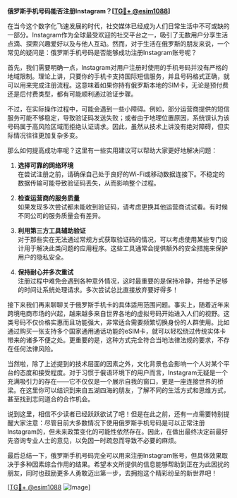 **俄罗斯手机号码能否注册Instagram？[[TG💪+ @esim1088](https://t.me/s/esim1088)]**

在当今这个数字化飞速发展的时代，社交媒体已经成为人们日常生活中不可或缺的一部分。Instagram作为全球最受欢迎的社交平台之一，吸引了无数用户分享生活点滴、探索兴趣爱好以及与他人互动。然而，对于生活在俄罗斯的朋友来说，一个常见的疑问是：俄罗斯手机号码是否能够成功注册Instagram账号呢？

首先，我们需要明确一点，Instagram对用户注册时使用的手机号码并没有严格的地域限制。理论上讲，只要你的手机卡支持国际短信服务，并且号码格式正确，就可以用来完成注册流程。这意味着如果你持有俄罗斯本地的SIM卡，无论是预付费还是后付费类型，都有可能顺利通过验证步骤。

不过，在实际操作过程中，可能会遇到一些小障碍。例如，部分运营商提供的短信服务可能不够稳定，导致验证码发送失败；或者由于地理位置原因，系统误认为该号码属于高风险区域而拒绝认证请求。因此，虽然从技术上讲没有绝对障碍，但实际情况往往更加复杂多变。

那么如何提高成功率呢？这里有一些实用建议可以帮助大家更好地解决问题：

1. **选择可靠的网络环境**  
   在尝试注册之前，请确保自己处于良好的Wi-Fi或移动数据连接下。不稳定的数据传输可能导致验证码丢失，从而影响整个过程。

2. **检查运营商的服务质量**  
   如果发现多次尝试都未能收到验证码，请考虑更换其他运营商试试看。有时候不同公司的服务质量会有差异。

3. **利用第三方工具辅助验证**  
   对于那些实在无法通过常规方式获取验证码的情况，可以考虑使用某些专门设计用于解决此类问题的应用程序。这些工具通常会提供额外的安全措施来保护用户的隐私安全。

4. **保持耐心并多次重试**  
   注册过程中难免会遇到各种意外情况，这时最重要的是保持冷静，并给予足够的时间让系统处理请求。多次尝试总比直接放弃要好得多！

接下来我们再来聊聊关于俄罗斯手机卡的具体适用范围问题。事实上，随着近年来跨境电商市场的兴起，越来越多来自世界各地的虚拟号码开始进入人们的视野。这类号码不仅价格实惠而且功能强大，非常适合需要频繁切换身份的人群使用。比如通过购买一张支持多个国家通用通话功能的eSIM卡，就可以轻松绕过传统实体卡带来的诸多不便之处。更重要的是，这种方式完全符合当地法律法规的要求，不存在任何法律风险。

当然啦，除了上述提到的技术层面的因素之外，文化背景也会影响一个人对某个平台的态度和接受程度。对于习惯于俄语环境下的用户而言，Instagram无疑是一个充满吸引力的存在——它不仅仅是一个展示自我的窗口，更是一座连接世界的桥梁。在这里你可以结识到来自五湖四海的朋友，了解不同的生活方式和思维方式，甚至找到志同道合的合作机会。

说到这里，相信不少读者已经跃跃欲试了吧！但是在此之前，还有一点需要特别提醒大家注意：尽管目前大多数情况下使用俄罗斯手机号码是可以正常注册Instagram的，但未来政策变化的可能性依然存在。因此，在做出最终决定前最好先咨询专业人士的意见，以免因一时疏忽而导致不必要的麻烦。

最后总结一下，俄罗斯手机号码完全可以用来注册Instagram账号，但具体效果取决于多种因素综合作用的结果。希望本文所提供的信息能够帮助到正在为此困扰的朋友，同时也鼓励更多人勇敢迈出第一步，去拥抱这个精彩纷呈的新世界吧！

[[TG💪+ @esim1088](https://t.me/s/esim1088) ![Image](https://i.postimg.cc/4NQfJmqS/Snipaste-2025-05-13-00-14-12.png)]